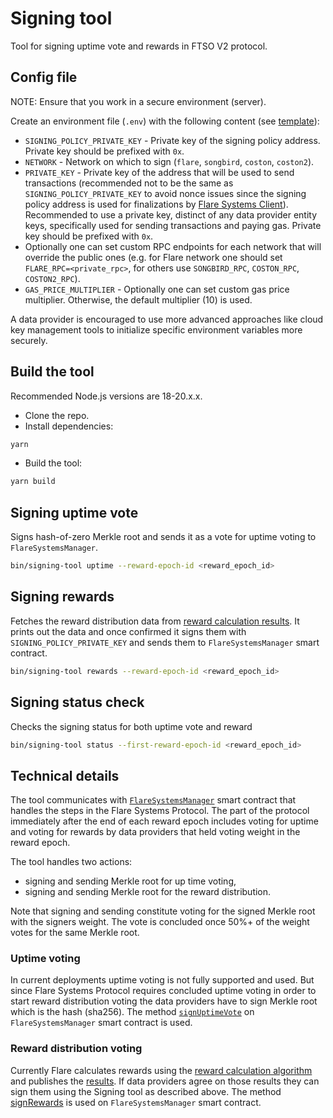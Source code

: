 # Signing tool

Tool for signing uptime vote and rewards in FTSO V2 protocol.

##  Config file
NOTE: Ensure that you work in a secure environment (server).

Create an environment file (`.env`) with the following content (see [template](.env_template)):
- `SIGNING_POLICY_PRIVATE_KEY` - Private key of the signing policy address. Private key should be prefixed with `0x`.
- `NETWORK` - Network on which to sign (`flare`, `songbird`, `coston`, `coston2`).
- `PRIVATE_KEY` - Private key of the address that will be used to send transactions (recommended not to be the same as `SIGNING_POLICY_PRIVATE_KEY` to avoid nonce issues since the signing policy address is used for finalizations by [Flare Systems Client](https://github.com/flare-foundation/flare-system-client)). Recommended to use a private key, distinct of any data provider entity keys, specifically used for sending transactions and paying gas. Private key should be prefixed with `0x`.
- Optionally one can set custom RPC endpoints for each network that will override the public ones (e.g. for Flare network one should set `FLARE_RPC=<private_rpc>`, for others use `SONGBIRD_RPC`, `COSTON_RPC`, `COSTON2_RPC`).
- `GAS_PRICE_MULTIPLIER` - Optionally one can set custom gas price multiplier. Otherwise, the default multiplier (10) is used.

A data provider is encouraged to use more advanced approaches like cloud key management tools to initialize specific environment variables more securely.

## Build the tool

Recommended Node.js versions are 18-20.x.x.
- Clone the repo.
- Install dependencies:
```bash
yarn
```
- Build the tool:
```bash
yarn build
```

## Signing uptime vote

Signs hash-of-zero Merkle root and sends it as a vote for uptime voting to `FlareSystemsManager`.

```bash
bin/signing-tool uptime --reward-epoch-id <reward_epoch_id>
```

## Signing rewards

Fetches the reward distribution data from [reward calculation results](https://github.com/flare-foundation/fsp-rewards/tree/main/). It prints out the data and once confirmed it signs them with `SIGNING_POLICY_PRIVATE_KEY` and sends them to `FlareSystemsManager` smart contract.

```bash
bin/signing-tool rewards --reward-epoch-id <reward_epoch_id>
```

## Signing status check

Checks the signing status for both uptime vote and reward
```bash
bin/signing-tool status --first-reward-epoch-id <reward_epoch_id>
```

## Technical details

The tool communicates with [`FlareSystemsManager`](https://gitlab.com/flarenetwork/flare-smart-contracts-v2/-/blob/main/contracts/protocol/implementation/FlareSystemsManager.sol?ref_type=heads) smart contract that handles the steps in the Flare Systems Protocol.
The part of the protocol immediately after the end of each reward epoch includes voting for uptime and voting for rewards by data providers that held voting weight in the reward epoch.

The tool handles two actions:
- signing and sending Merkle root for up time voting,
- signing and sending Merkle root for the reward distribution.

Note that signing and sending constitute voting for the signed Merkle root with the signers weight. The vote is concluded once 50%+ of the weight votes for the same Merkle root.

### Uptime voting

In current deployments uptime voting is not fully supported and used. But since Flare Systems Protocol requires concluded uptime voting in order to start reward distribution voting the data providers have to sign Merkle root which is the hash (sha256). The method [`signUptimeVote`](https://gitlab.com/flarenetwork/flare-smart-contracts-v2/-/blob/main/contracts/protocol/implementation/FlareSystemsManager.sol?ref_type=heads#L460) on `FlareSystemsManager` smart contract is used.

### Reward distribution voting

Currently Flare calculates rewards using the [reward calculation algorithm](https://github.com/flare-foundation/FTSO-Scaling/blob/main/scripts/rewards/README.md) and publishes the [results](https://github.com/flare-foundation/fsp-rewards/tree/main/). If data providers agree on those results they can sign them using the Signing tool as described above. The method [signRewards](https://github.com/flare-foundation/flare-smart-contracts-v2/blob/main/contracts/protocol/implementation/FlareSystemsManager.sol#L504) is used on `FlareSystemsManager` smart contract.


